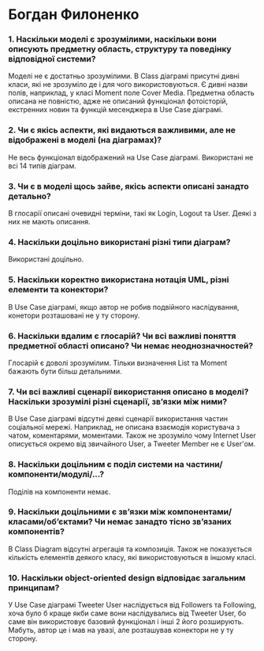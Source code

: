 # Богдан Филоненко

### 1. Наскільки моделі є зрозумілими, наскільки вони описують предметну область, структуру та поведінку відповідної системи?
Моделі не є достатньо зрозумілими. В Class діаграмі присутні дивні класи, які не зрозуміло де і для чого використовуються. Є дивні назви полів, наприклад, у класі Moment поле Cover Media. Предметна область описана не повністю, адже не описаний функціонал фотоісторій, екстренних новин та функцій месенджера в Use Case діаграмі.
### 2. Чи є якісь аспекти, які видаються важливими, але не відображені в моделі (на діаграмах)?
Не весь функціонал відображений на Use Case діаграмі. Використані не всі 14 типів діаграм.
### 3. Чи є в моделі щось зайве, якісь аспекти описані занадто детально?
В глосарії описані очевидні терміни, такі як Login, Logout та User. Деякі з них не мають описання.
### 4. Наскільки доцільно використані різні типи діаграм?
Використані доцільно.
### 5. Наскільки коректно використана нотація UML, різні елементи та конектори?
В Use Case діаграмі, якщо автор не робив подвійного наслідування, конетори розташовані не у ту сторону.
### 6. Наскільки вдалим є глосарій? Чи всі важливі поняття предметної області описано? Чи немає неоднозначностей?
Глосарій є доволі зрозумілим. Тільки визначення List та Moment бажають бути більш детальними.
### 7. Чи всі важливі сценарії використання описано в моделі? Наскільки зрозумілі різні сценарії, зв’язки між ними?
В Use Case діаграмі відсутні деякі сценарії використання частин соціальної мережі. Наприклад, не описана взаємодія користувача з чатом, коментарями, моментами. Також не зрозуміло чому Internet User описується окремо від звичайного User, а Tweeter Member не є User'ом.
### 8. Наскільки доцільним є поділ системи на частини/компоненти/модулі/...?
Поділів на компоненти немає.
### 9. Наскільки доцільними є зв’язки між компонентами/класами/об’єктами? Чи немає занадто тісно зв’язаних компонентів?
В Class Diagram відсутні агрегація та композиція. Також не показується кількість елементів деякого класу, які використовуються в іншому класі.
### 10. Наскільки object-oriented design відповідає загальним принципам?
У Use Case діаграмі Tweeter User наслідується від Followers та Following, хоча було б краще якби саме вони наслідувались від Tweeter User, бо саме він використовує базовий функціонал і інші 2 його розширують. Мабуть, автор це і мав на увазі, але розташував конектори не у ту сторону. 